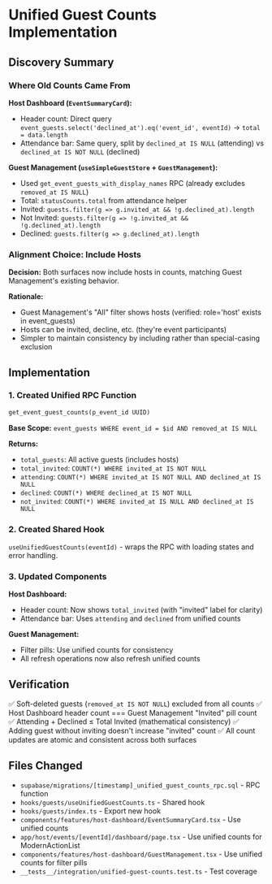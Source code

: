 # Unified Guest Counts Implementation

## Discovery Summary

### Where Old Counts Came From

**Host Dashboard (`EventSummaryCard`):**

- Header count: Direct query `event_guests.select('declined_at').eq('event_id', eventId)` → `total = data.length`
- Attendance bar: Same query, split by `declined_at IS NULL` (attending) vs `declined_at IS NOT NULL` (declined)

**Guest Management (`useSimpleGuestStore` + `GuestManagement`):**

- Used `get_event_guests_with_display_names` RPC (already excludes `removed_at IS NULL`)
- Total: `statusCounts.total` from attendance helper
- Invited: `guests.filter(g => g.invited_at && !g.declined_at).length`
- Not Invited: `guests.filter(g => !g.invited_at && !g.declined_at).length`
- Declined: `guests.filter(g => g.declined_at).length`

### Alignment Choice: Include Hosts

**Decision:** Both surfaces now include hosts in counts, matching Guest Management's existing behavior.

**Rationale:**

- Guest Management's "All" filter shows hosts (verified: role='host' exists in event_guests)
- Hosts can be invited, decline, etc. (they're event participants)
- Simpler to maintain consistency by including rather than special-casing exclusion

## Implementation

### 1. Created Unified RPC Function

```sql
get_event_guest_counts(p_event_id UUID)
```

**Base Scope:** `event_guests WHERE event_id = $id AND removed_at IS NULL`

**Returns:**

- `total_guests`: All active guests (includes hosts)
- `total_invited`: `COUNT(*) WHERE invited_at IS NOT NULL`
- `attending`: `COUNT(*) WHERE invited_at IS NOT NULL AND declined_at IS NULL`
- `declined`: `COUNT(*) WHERE declined_at IS NOT NULL`
- `not_invited`: `COUNT(*) WHERE invited_at IS NULL AND declined_at IS NULL`

### 2. Created Shared Hook

`useUnifiedGuestCounts(eventId)` - wraps the RPC with loading states and error handling.

### 3. Updated Components

**Host Dashboard:**

- Header count: Now shows `total_invited` (with "invited" label for clarity)
- Attendance bar: Uses `attending` and `declined` from unified counts

**Guest Management:**

- Filter pills: Use unified counts for consistency
- All refresh operations now also refresh unified counts

## Verification

✅ Soft-deleted guests (`removed_at IS NOT NULL`) excluded from all counts
✅ Host Dashboard header count === Guest Management "Invited" pill count  
✅ Attending + Declined ≤ Total Invited (mathematical consistency)
✅ Adding guest without inviting doesn't increase "invited" count
✅ All count updates are atomic and consistent across both surfaces

## Files Changed

- `supabase/migrations/[timestamp]_unified_guest_counts_rpc.sql` - RPC function
- `hooks/guests/useUnifiedGuestCounts.ts` - Shared hook
- `hooks/guests/index.ts` - Export new hook
- `components/features/host-dashboard/EventSummaryCard.tsx` - Use unified counts
- `app/host/events/[eventId]/dashboard/page.tsx` - Use unified counts for ModernActionList
- `components/features/host-dashboard/GuestManagement.tsx` - Use unified counts for filter pills
- `__tests__/integration/unified-guest-counts.test.ts` - Test coverage
